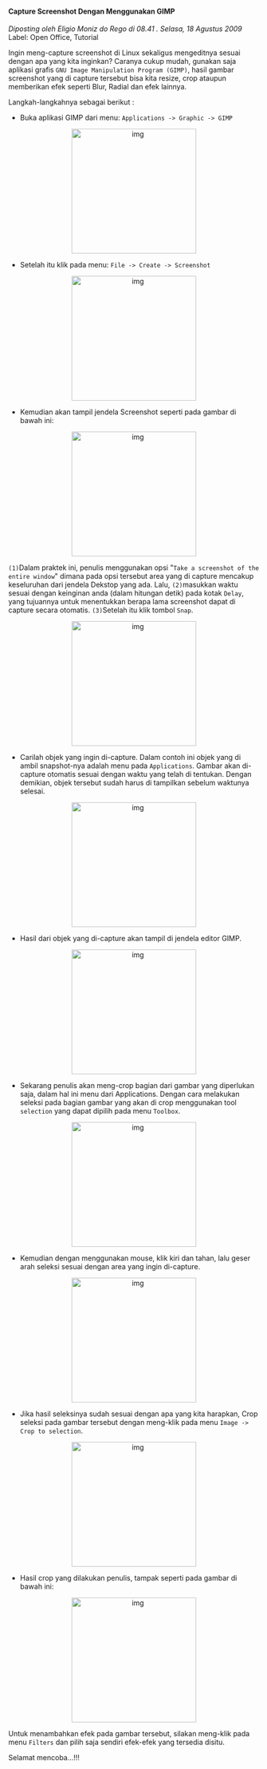#### Capture Screenshot Dengan Menggunakan GIMP
_Diposting oleh Eligio Moniz do Rego di 08.41 . Selasa, 18 Agustus 2009_
<br>
Label: Open Office, Tutorial

Ingin meng-capture screenshot di Linux sekaligus mengeditnya sesuai dengan apa yang kita inginkan? Caranya cukup mudah, gunakan saja aplikasi grafis `GNU Image Manipulation Program (GIMP)`, hasil gambar screenshot yang di capture tersebut bisa kita resize, crop ataupun memberikan efek seperti Blur, Radial dan efek lainnya.

Langkah-langkahnya sebagai berikut :

* Buka aplikasi GIMP dari menu: `Applications -> Graphic -> GIMP`
<div align="center">
	<img src="./posts/2009-08-18-capture-screenshot-dengan-menggunakan-gimp/1.png" height="250px" alt="img">
</div> 

* Setelah itu klik pada menu: `File -> Create -> Screenshot`
<div align="center">
	<img src="./posts/2009-08-18-capture-screenshot-dengan-menggunakan-gimp/2.png" height="250px" alt="img">
</div> 

* Kemudian akan tampil jendela Screenshot seperti pada gambar di bawah ini:
<div align="center">
	<img src="./posts/2009-08-18-capture-screenshot-dengan-menggunakan-gimp/3.png" height="250px" alt="img">
</div> 

`(1)`Dalam praktek ini, penulis menggunakan opsi "`Take a screenshot of the entire window`" dimana pada opsi tersebut area yang di capture mencakup keseluruhan dari jendela Dekstop yang ada. Lalu, `(2)`masukkan waktu sesuai dengan keinginan anda (dalam hitungan detik) pada kotak `Delay`, yang tujuannya untuk menentukkan berapa lama screenshot dapat di capture secara otomatis. `(3)`Setelah itu klik tombol `Snap`.
<div align="center">
	<img src="./posts/2009-08-18-capture-screenshot-dengan-menggunakan-gimp/4.png" height="250px" alt="img">
</div> 

* Carilah objek yang ingin di-capture. Dalam contoh ini objek yang di ambil snapshot-nya adalah menu pada `Applications`. Gambar akan di-capture otomatis sesuai dengan waktu yang telah di tentukan. Dengan demikian, objek tersebut sudah harus di tampilkan sebelum waktunya selesai.
<div align="center">
	<img src="./posts/2009-08-18-capture-screenshot-dengan-menggunakan-gimp/5.png" height="250px" alt="img">
</div> 

* Hasil dari objek yang di-capture akan tampil di jendela editor GIMP.
<div align="center">
	<img src="./posts/2009-08-18-capture-screenshot-dengan-menggunakan-gimp/6.png" height="250px" alt="img">
</div> 

* Sekarang penulis akan meng-crop bagian dari gambar yang diperlukan saja, dalam hal ini menu dari Applications. Dengan cara melakukan seleksi pada bagian gambar yang akan di crop menggunakan tool `selection` yang dapat dipilih pada menu `Toolbox`.
<div align="center">
	<img src="./posts/2009-08-18-capture-screenshot-dengan-menggunakan-gimp/7.png" height="250px" alt="img">
</div> 

* Kemudian dengan menggunakan mouse, klik kiri dan tahan, lalu geser arah seleksi sesuai dengan area yang ingin di-capture.
<div align="center">
	<img src="./posts/2009-08-18-capture-screenshot-dengan-menggunakan-gimp/8.png" height="250px" alt="img">
</div> 

* Jika hasil seleksinya sudah sesuai dengan apa yang kita harapkan, Crop seleksi pada gambar tersebut dengan meng-klik pada menu `Image -> Crop to selection`.
<div align="center">
	<img src="./posts/2009-08-18-capture-screenshot-dengan-menggunakan-gimp/9.png" height="250px" alt="img">
</div> 

* Hasil crop yang dilakukan penulis, tampak seperti pada gambar di bawah ini:
<div align="center">
	<img src="./posts/2009-08-18-capture-screenshot-dengan-menggunakan-gimp/10.png" height="250px" alt="img">
</div> 

Untuk menambahkan efek pada gambar tersebut, silakan meng-klik pada menu `Filters` dan pilih saja sendiri efek-efek yang tersedia disitu.

Selamat mencoba...!!!
